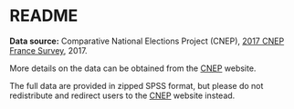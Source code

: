 # README

__Data source:__ Comparative National Elections Project (CNEP), [2017 CNEP France Survey][cnep-surveys], 2017.

[cnep-surveys]: https://u.osu.edu/cnep/surveys/surveys-through-2012/

More details on the data can be obtained from the [CNEP][cnep] website.

[cnep]: https://u.osu.edu/cnep/

The full data are provided in zipped SPSS format, but please do not redistribute and redirect users to the [CNEP][cnep] website instead.
